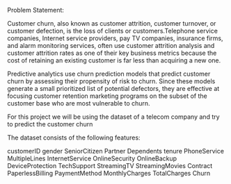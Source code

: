 Problem Statement:

Customer churn, also known as customer attrition, customer turnover, or customer defection, is the loss of clients or customers.Telephone service companies, Internet service providers, pay TV companies, insurance firms, and alarm monitoring services, often use customer attrition analysis and customer attrition rates as one of their key business metrics because the cost of retaining an existing customer is far less than acquiring a new one.

Predictive analytics use churn prediction models that predict customer churn by assessing their propensity of risk to churn. Since these models generate a small prioritized list of potential defectors, they are effective at focusing customer retention marketing programs on the subset of the customer base who are most vulnerable to churn.

For this project we will be using the dataset of a telecom company and try to predict the customer churn



The dataset consists of the following features:

customerID	gender	SeniorCitizen	Partner	Dependents	tenure	PhoneService	MultipleLines	InternetService	OnlineSecurity	OnlineBackup	DeviceProtection	TechSupport	StreamingTV	StreamingMovies	Contract	PaperlessBilling	PaymentMethod	MonthlyCharges	TotalCharges	Churn
